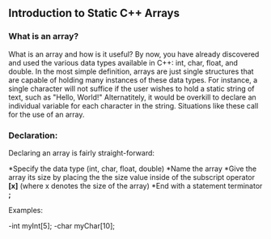 ## Introduction to Static C++ Arrays
### What is an array?

What is an array and how is it useful?  By now, you have already discovered and used the various data types available in C++: int, char, float, and double.  In the most simple definition, arrays are just single structures that are capable of holding many instances of these data types.  For instance, a single character will not suffice if the user wishes to hold a static string of text, such as "Hello, World!"  Alternatitely, it would be overkill to declare an individual variable for each character in the string.  Situations like these call for the use of an array.

### Declaration:
Declaring an array is fairly straight-forward:

*Specify the data type (int, char, float, double)
*Name the array
*Give the array its size by placing the the size value inside of the subscript operator **[x]** (where x denotes the size of the array)
*End with a statement terminator **;**

Examples:

-int myInt[5];
-char myChar[10];
